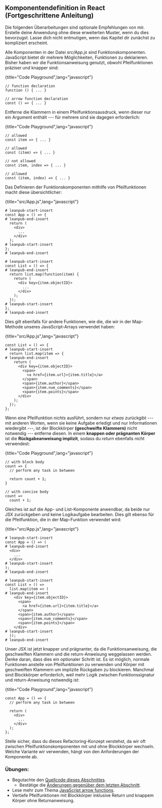 ## Komponentendefinition in React (Fortgeschrittene Anleitung)

Die folgenden Überarbeitungen sind optionale Empfehlungen von mir. Erstelle deine Anwendung ohne diese erweiterten Muster, wenn du dies bevorzugst. Lasse dich nicht entmutigen, wenn das Kapitel dir zunächst zu kompliziert erscheint.

Alle Komponenten in der Datei *src/App.js* sind Funktionskomponenten. JavaScript bietet dir mehrere Möglichkeiten, Funktionen zu deklarieren. Bisher haben wir die Funktionsanweisung genutzt, obwohl Pfeilfunktionen präziser und knapper sind:

{title="Code Playground",lang="javascript"}
~~~~~~~
// function declaration
function () { ... }

// arrow function declaration
const () => { ... }
~~~~~~~

Entferne die Klammern in einem Pfeilfunktionsausdruck, wenn dieser nur ein Argument enthält --- für mehrere sind sie dagegen erforderlich:

{title="Code Playground",lang="javascript"}
~~~~~~~
// allowed
const item => { ... }

// allowed
const (item) => { ... }

// not allowed
const item, index => { ... }

// allowed
const (item, index) => { ... }
~~~~~~~

Das Definieren der Funktionskomponenten mithilfe von Pfeilfunktionen macht diese übersichtlicher:

{title="src/App.js",lang="javascript"}
~~~~~~~
# leanpub-start-insert
const App = () => {
# leanpub-end-insert
  return (
    <div>
      ...
    </div>
  );
# leanpub-start-insert
};
# leanpub-end-insert

# leanpub-start-insert
const List = () => {
# leanpub-end-insert
  return list.map(function(item) {
    return (
      <div key={item.objectID}>
        ...
      </div>
    );
  });
# leanpub-start-insert
};
# leanpub-end-insert
~~~~~~~

Dies gilt ebenfalls für andere Funktionen, wie die, die wir in der Map-Methode unseres JavaScript-Arrays verwendet haben:

{title="src/App.js",lang="javascript"}
~~~~~~~
const List = () => {
# leanpub-start-insert
  return list.map(item => {
# leanpub-end-insert
    return (
      <div key={item.objectID}>
        <span>
          <a href={item.url}>{item.title}</a>
        </span>
        <span>{item.author}</span>
        <span>{item.num_comments}</span>
        <span>{item.points}</span>
      </div>
    );
  });
};
~~~~~~~

Wenn eine Pfeilfunktion *nichts* ausführt, sondern nur *etwas* zurückgibt --- mit anderen Worten, wenn sie keine Aufgabe erledigt und nur Informationen wiedergibt ---, ist der Blockkörper **(geschweifte Klammern)** nicht notwendig --- entferne diesen. In einem **knappen oder prägnanten Körper** ist die **Rückgabeanweisung implizit**, sodass du *return* ebenfalls nicht verwendest:

{title="Code Playground",lang="javascript"}
~~~~~~~
// with block body
count => {
  // perform any task in between

  return count + 1;
}

// with concise body
count =>
  count + 1;
~~~~~~~

Gleiches ist auf die App- und List-Komponente anwendbar, da beide nur JSX zurückgeben und keine Logikaufgabe bearbeiten. Dies gilt ebenso für die Pfeilfunktion, die in der Map-Funktion verwendet wird:

{title="src/App.js",lang="javascript"}
~~~~~~~
# leanpub-start-insert
const App = () => (
# leanpub-end-insert
  <div>
    ...
  </div>
# leanpub-start-insert
);
# leanpub-end-insert

# leanpub-start-insert
const List = () =>
  list.map(item => (
# leanpub-end-insert
    <div key={item.objectID}>
      <span>
        <a href={item.url}>{item.title}</a>
      </span>
      <span>{item.author}</span>
      <span>{item.num_comments}</span>
      <span>{item.points}</span>
    </div>
# leanpub-start-insert
  ));
# leanpub-end-insert
~~~~~~~

Unser JSX ist jetzt knapper und prägnanter, da die Funktionsanweisung, die geschweiften Klammern und die return-Anweisung weggelassen werden. Denke daran, dass dies ein optionaler Schritt ist. Es ist möglich, normale Funktionen anstelle von Pfeilfunktionen zu verwenden und Körper mit geschweiften Klammern um implizite Rückgaben zu blockieren. Manchmal sind Blockkörper erforderlich, weil mehr Logik zwischen Funktionssignatur und return-Anweisung notwendig ist:

{title="Code Playground",lang="javascript"}
~~~~~~~
const App = () => {
  // perform any task in between

  return (
    <div>
      ...
    </div>
  );
};
~~~~~~~

Stelle sicher, dass du dieses Refactoring-Konzept verstehst, da wir oft zwischen Pfeilfunktionskomponenten mit und ohne Blockkörper wechseln. Welche Variante wir verwenden, hängt von den Anforderungen der Komponente ab.

### Übungen:

* Begutachte den [Quellcode dieses Abschnittes](https://codesandbox.io/s/github/the-road-to-learn-react/hacker-stories/tree/hs/React-Component-Definition).
  * Bestätige die [Änderungen gegenüber dem letzten Abschnitt](https://github.com/the-road-to-learn-react/hacker-stories/compare/hs/Meet-another-React-Component...hs/React-Component-Definition?expand=1).
* Lese mehr zum Thema [JavaScript arrow functions](https://developer.mozilla.org/en-US/docs/Web/JavaScript/Reference/Functions/Arrow_functions).
* Vertiefe Pfeilfunktionen mit Blockkörper inklusive Return und knappem Körper ohne Returnanweisung.
